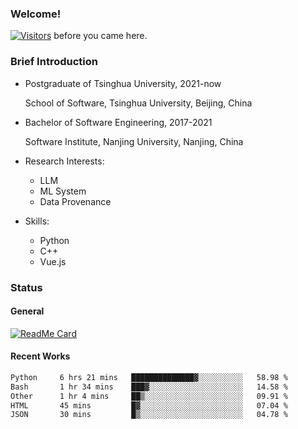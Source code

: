 ### Welcome!

[![Visitors](https://visitor-badge.laobi.icu/badge?page_id=HermitSun.HermitSun)]() before you came here.

### Brief Introduction

- Postgraduate of Tsinghua University, 2021-now
  
  School of Software, Tsinghua University, Beijing, China

- Bachelor of Software Engineering, 2017-2021
  
  Software Institute, Nanjing University, Nanjing, China

- Research Interests:
  - LLM
  - ML System
  - Data Provenance

- Skills:
  - Python
  - C++
  - Vue.js

### Status

#### General

[![ReadMe Card](https://github-readme-stats.hermitsun.vercel.app/api?username=HermitSun&count_private=true&show_icons=true)]()

#### Recent Works

<!--START_SECTION:waka-->

```txt
Python     6 hrs 21 mins   ██████████████▓░░░░░░░░░░   58.98 %
Bash       1 hr 34 mins    ███▓░░░░░░░░░░░░░░░░░░░░░   14.58 %
Other      1 hr 4 mins     ██▒░░░░░░░░░░░░░░░░░░░░░░   09.91 %
HTML       45 mins         █▓░░░░░░░░░░░░░░░░░░░░░░░   07.04 %
JSON       30 mins         █▒░░░░░░░░░░░░░░░░░░░░░░░   04.78 %
```

<!--END_SECTION:waka-->
